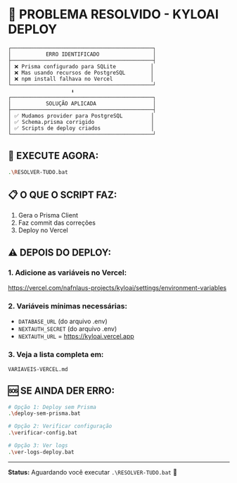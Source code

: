 # 🚀 PROBLEMA RESOLVIDO - KYLOAI DEPLOY

```
┌─────────────────────────────────────────────┐
│           ERRO IDENTIFICADO                 │
├─────────────────────────────────────────────┤
│ ❌ Prisma configurado para SQLite           │
│ ❌ Mas usando recursos de PostgreSQL        │
│ ❌ npm install falhava no Vercel            │
└─────────────────────────────────────────────┘
                    ⬇️
┌─────────────────────────────────────────────┐
│           SOLUÇÃO APLICADA                  │
├─────────────────────────────────────────────┤
│ ✅ Mudamos provider para PostgreSQL         │
│ ✅ Schema.prisma corrigido                  │
│ ✅ Scripts de deploy criados                │
└─────────────────────────────────────────────┘
```

## 🎯 EXECUTE AGORA:

```bash
.\RESOLVER-TUDO.bat
```

## 📋 O QUE O SCRIPT FAZ:
1. Gera o Prisma Client
2. Faz commit das correções
3. Deploy no Vercel

## ⚠️ DEPOIS DO DEPLOY:

### 1. Adicione as variáveis no Vercel:
https://vercel.com/nafnlaus-projects/kyloai/settings/environment-variables

### 2. Variáveis mínimas necessárias:
- `DATABASE_URL` (do arquivo .env)
- `NEXTAUTH_SECRET` (do arquivo .env)
- `NEXTAUTH_URL` = https://kyloai.vercel.app

### 3. Veja a lista completa em:
`VARIAVEIS-VERCEL.md`

## 🆘 SE AINDA DER ERRO:

```bash
# Opção 1: Deploy sem Prisma
.\deploy-sem-prisma.bat

# Opção 2: Verificar configuração
.\verificar-config.bat

# Opção 3: Ver logs
.\ver-logs-deploy.bat
```

---

**Status:** Aguardando você executar `.\RESOLVER-TUDO.bat` 🚀
